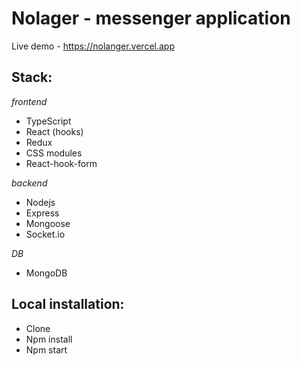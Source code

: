 # Nolager - messenger application
Live demo - https://nolanger.vercel.app

## Stack: ##

*frontend*
- TypeScript
- React (hooks)
- Redux
- CSS modules
- React-hook-form

*backend*
- Nodejs
- Express
- Mongoose
- Socket.io

*DB*
- MongoDB

## Local installation:

- Clone
- Npm install
- Npm start
